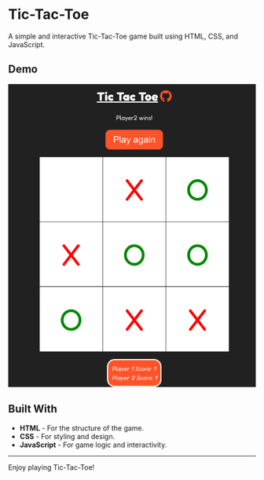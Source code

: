 # Tic-Tac-Toe

A simple and interactive Tic-Tac-Toe game built using HTML, CSS, and JavaScript.

## Demo

![Game Screenshot](./assets/tictactoe.png)

## Built With

- **HTML** - For the structure of the game.
- **CSS** - For styling and design.
- **JavaScript** - For game logic and interactivity.

---

Enjoy playing Tic-Tac-Toe!
